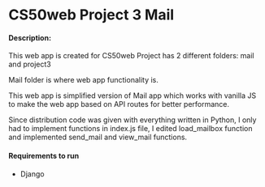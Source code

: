 # CS50web Project 3 Mail
#### Description:
This web app is created for CS50web
Project has 2 different folders: mail and project3

Mail folder is where web app functionality is. 

This web app is simplified version of Mail app which works with vanilla JS to make the web app based
on API routes for better performance.

Since distribution code was given with everything written in Python, I only had to implement functions 
in index.js file, I edited load_mailbox function and implemented send_mail and view_mail functions. 


#### Requirements to run
* Django